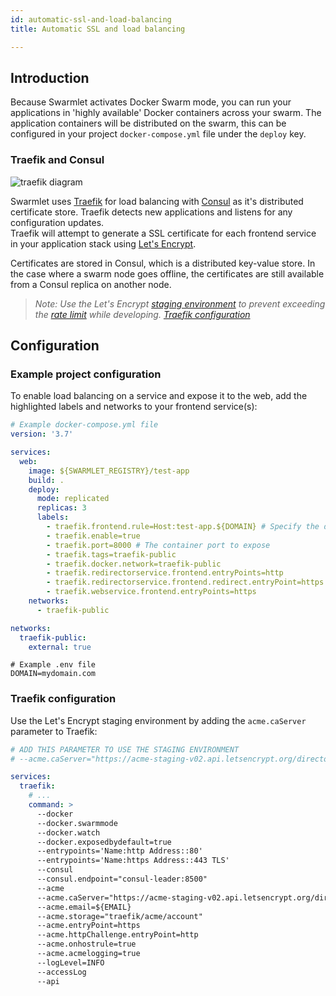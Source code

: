 ```yaml
---
id: automatic-ssl-and-load-balancing
title: Automatic SSL and load balancing

---
```


## Introduction
Because Swarmlet activates Docker Swarm mode, you can run your applications in 'highly available' Docker containers across your swarm. The application containers will be distributed on the swarm, this can be configured in your project `docker-compose.yml` file under the `deploy` key.  

### Traefik and Consul
![traefik diagram](/img/traefik-diagram.png)  

Swarmlet uses [Traefik](https://github.com/containous/traefik) for load balancing with [Consul](https://www.consul.io) as it's distributed certificate store. Traefik detects new applications and listens for any configuration updates.  
Traefik will attempt to generate a SSL certificate for each frontend service in your application stack using [Let's Encrypt](https://letsencrypt.org).  

Certificates are stored in Consul, which is a distributed key-value store. In the case where a swarm node goes offline, the certificates are still available from a Consul replica on another node.  

> *Note: Use the Let's Encrypt [staging environment](https://letsencrypt.org/docs/staging-environment/) to prevent exceeding the [rate limit](https://letsencrypt.org/docs/rate-limits/) while developing. [Traefik configuration](#traefik-configuration)*  

## Configuration
### Example project configuration
To enable load balancing on a service and expose it to the web, add the highlighted labels and networks to your frontend service(s):
```yml {8-25}
# Example docker-compose.yml file
version: '3.7'

services:
  web:
    image: ${SWARMLET_REGISTRY}/test-app
    build: .
    deploy:
      mode: replicated
      replicas: 3
      labels:
        - traefik.frontend.rule=Host:test-app.${DOMAIN} # Specify the domain
        - traefik.enable=true
        - traefik.port=8000 # The container port to expose
        - traefik.tags=traefik-public
        - traefik.docker.network=traefik-public
        - traefik.redirectorservice.frontend.entryPoints=http
        - traefik.redirectorservice.frontend.redirect.entryPoint=https
        - traefik.webservice.frontend.entryPoints=https
    networks:
      - traefik-public

networks:
  traefik-public:
    external: true
```
```shell
# Example .env file
DOMAIN=mydomain.com
```

### Traefik configuration
Use the Let's Encrypt staging environment by adding the `acme.caServer` parameter to Traefik:
```yml {17}
# ADD THIS PARAMETER TO USE THE STAGING ENVIRONMENT
# --acme.caServer="https://acme-staging-v02.api.letsencrypt.org/directory"

services:
  traefik:
    # ...
    command: >
      --docker
      --docker.swarmmode
      --docker.watch
      --docker.exposedbydefault=true
      --entrypoints='Name:http Address::80'
      --entrypoints='Name:https Address::443 TLS'
      --consul
      --consul.endpoint="consul-leader:8500"
      --acme
      --acme.caServer="https://acme-staging-v02.api.letsencrypt.org/directory"
      --acme.email=${EMAIL}
      --acme.storage="traefik/acme/account"
      --acme.entryPoint=https
      --acme.httpChallenge.entryPoint=http
      --acme.onhostrule=true
      --acme.acmelogging=true
      --logLevel=INFO
      --accessLog
      --api
```
